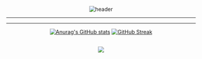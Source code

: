 <div align=center>

  ![header](https://capsule-render.vercel.app/api?type=Waving&color=timeGradient&height=300&section=header&text=I%20AM%202Zerozero&fontSize=48)
  
  -----
  
  -----

  [![Anurag's GitHub stats](https://github-readme-stats.vercel.app/api?username=2Zerozero)](https://github.com/anuraghazra/github-readme-stats) [![GitHub Streak](https://streak-stats.demolab.com?user=2Zerozero&theme=transparent)](https://git.io/streak-stats)

  <br>

  <img src="https://capsule-render.vercel.app/api?type=Waving&color=timeGradient&height=150&section=footer" />
  
</div>
